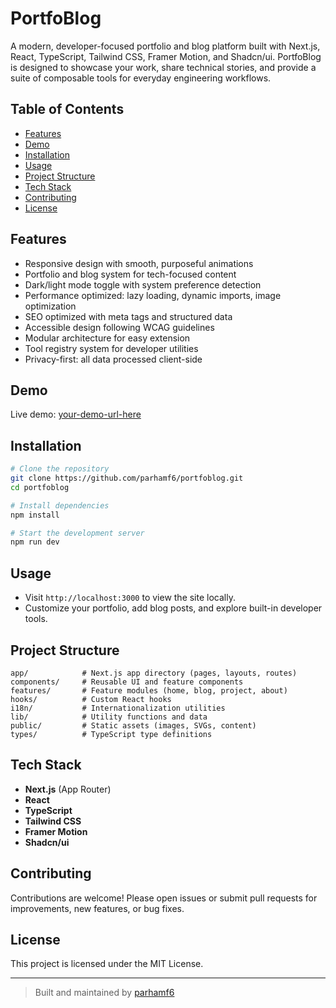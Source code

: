 
# PortfoBlog

A modern, developer-focused portfolio and blog platform built with Next.js, React, TypeScript, Tailwind CSS, Framer Motion, and Shadcn/ui. PortfoBlog is designed to showcase your work, share technical stories, and provide a suite of composable tools for everyday engineering workflows.

## Table of Contents
- [Features](#features)
- [Demo](#demo)
- [Installation](#installation)
- [Usage](#usage)
- [Project Structure](#project-structure)
- [Tech Stack](#tech-stack)
- [Contributing](#contributing)
- [License](#license)

## Features
- Responsive design with smooth, purposeful animations
- Portfolio and blog system for tech-focused content
- Dark/light mode toggle with system preference detection
- Performance optimized: lazy loading, dynamic imports, image optimization
- SEO optimized with meta tags and structured data
- Accessible design following WCAG guidelines
- Modular architecture for easy extension
- Tool registry system for developer utilities
- Privacy-first: all data processed client-side

## Demo
Live demo: [your-demo-url-here](https://your-demo-url-here)

## Installation

```bash
# Clone the repository
git clone https://github.com/parhamf6/portfoblog.git
cd portfoblog

# Install dependencies
npm install

# Start the development server
npm run dev
```

## Usage
- Visit `http://localhost:3000` to view the site locally.
- Customize your portfolio, add blog posts, and explore built-in developer tools.

## Project Structure
```
app/            # Next.js app directory (pages, layouts, routes)
components/     # Reusable UI and feature components
features/       # Feature modules (home, blog, project, about)
hooks/          # Custom React hooks
i18n/           # Internationalization utilities
lib/            # Utility functions and data
public/         # Static assets (images, SVGs, content)
types/          # TypeScript type definitions
```

## Tech Stack
- **Next.js** (App Router)
- **React**
- **TypeScript**
- **Tailwind CSS**
- **Framer Motion**
- **Shadcn/ui**

## Contributing
Contributions are welcome! Please open issues or submit pull requests for improvements, new features, or bug fixes.

## License
This project is licensed under the MIT License.

---

> Built and maintained by [parhamf6](https://github.com/parhamf6)
